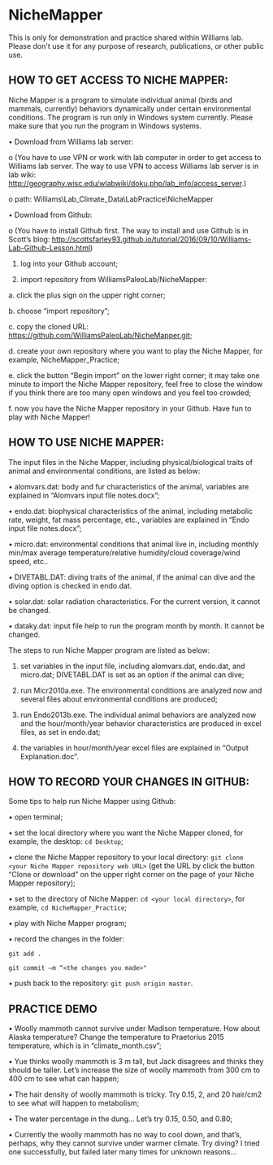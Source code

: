 # NicheMapper
This is only for demonstration and practice shared within Williams lab. Please don't use it for any purpose of research, publications, or other public use.

## HOW TO GET ACCESS TO NICHE MAPPER:

Niche Mapper is a program to simulate individual animal (birds and mammals, currently) behaviors dynamically under certain environmental conditions. The program is run only in Windows system currently. Please make sure that you run the program in Windows systems. 

•	Download from Williams lab server:

o	(You have to use VPN or work with lab computer in order to get access to Williams lab server. The way to use VPN to access Williams lab server is in lab wiki: http://geography.wisc.edu/wlabwiki/doku.php/lab_info/access_server.)

o	path: Williams\Lab_Climate_Data\LabPractice\NicheMapper
	
•	Download from Github:

o	(You have to install Github first. The way to install and use Github is in Scott’s blog: http://scottsfarley93.github.io/tutorial/2016/09/10/Williams-Lab-Github-Lesson.html)

1)	log into your Github account;

2)	import repository from WilliamsPaleoLab/NicheMapper:

a.	click the plus sign on the upper right corner;

b.	choose “import repository”;

c.	copy the cloned URL: https://github.com/WilliamsPaleoLab/NicheMapper.git;

d.	create your own repository where you want to play the Niche Mapper, for example, NicheMapper_Practice;

e.	click the button “Begin import” on the lower right corner; it may take one minute to import the Niche Mapper repository, feel free to close the window if you think there are too many open windows and you feel too crowded;

f.	now you have the Niche Mapper repository in your Github. Have fun to play with Niche Mapper!


## HOW TO USE NICHE MAPPER:

The input files in the Niche Mapper, including physical/biological traits of animal and environmental conditions, are listed as below: 

•	alomvars.dat: body and fur characteristics of the animal, variables are explained in “Alomvars input file notes.docx”;

•	endo.dat: biophysical characteristics of the animal, including metabolic rate, weight, fat mass percentage, etc., variables are explained in “Endo input file notes.docx”;

•	micro.dat: environmental conditions that animal live in, including monthly min/max average temperature/relative humidity/cloud coverage/wind speed, etc..

•	DIVETABL.DAT: diving traits of the animal, if the animal can dive and the diving option is checked in endo.dat.

•	solar.dat: solar radiation characteristics. For the current version, it cannot be changed.

•	dataky.dat: input file help to run the program month by month. It cannot be changed.

The steps to run Niche Mapper program are listed as below:

1)	set variables in the input file, including alomvars.dat, endo.dat, and micro.dat; DIVETABL.DAT is set as an option if the animal can dive;

2)	run Micr2010a.exe. The environmental conditions are analyzed now and several files about environmental conditions are produced;

3)	run Endo2013b.exe. The individual animal behaviors are analyzed now and the hour/month/year behavior characteristics are produced in excel files, as set in endo.dat;

4)	the variables in hour/month/year excel files are explained in “Output Explanation.doc”.


## HOW TO RECORD YOUR CHANGES IN GITHUB:

Some tips to help run Niche Mapper using Github:

•	open terminal;

•	set the local directory where you want the Niche Mapper cloned, for example, the desktop: ```cd Desktop```;

•	clone the Niche Mapper repository to your local directory: ```git clone <your Niche Mapper repository web URL>``` (get the URL by click the button “Clone or download” on the upper right corner on the page of your Niche Mapper repository);

•	set to the directory of Niche Mapper: ```cd <your local directory>```, for example, ```cd NicheMapper_Practice```;

•	play with Niche Mapper program;

•	record the changes in the folder:

```
git add .

git commit –m “<the changes you made>"
```

•	push back to the repository: ```git push origin master```.


## PRACTICE DEMO

•	Woolly mammoth cannot survive under Madison temperature. How about Alaska temperature? Change the temperature to Praetorius 2015 temperature, which is in “climate_month.csv”;

•	Yue thinks woolly mammoth is 3 m tall, but Jack disagrees and thinks they should be taller. Let’s increase the size of woolly mammoth from 300 cm to 400 cm to see what can happen;

•	The hair density of woolly mammoth is tricky. Try 0.15, 2, and 20 hair/cm2 to see what will happen to metabolism;

•	The water percentage in the dung… Let’s try 0.15, 0.50, and 0.80;

•	Currently the woolly mammoth has no way to cool down, and that’s, perhaps, why they cannot survive under warmer climate. Try diving? I tried one successfully, but failed later many times for unknown reasons… 
